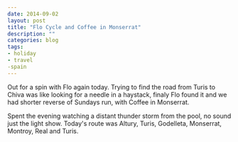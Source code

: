 ```yaml
---
date: 2014-09-02
layout: post
title: "Flo Cycle and Coffee in Monserrat"
description: ""
categories: blog
tags:
- holiday
- travel
-spain
---
```


Out for a spin with Flo again today. Trying to find the road from Turis to Chiva was like looking for a needle in a haystack, finaly Flo found it and we had shorter reverse of Sundays run, with Coffee in Monserrat.

Spent the evening watching a distant thunder storm from the pool, no sound just the light show.
Today's route was Altury, Turis, Godelleta, Monserrat, Montroy, Real and Turis.
